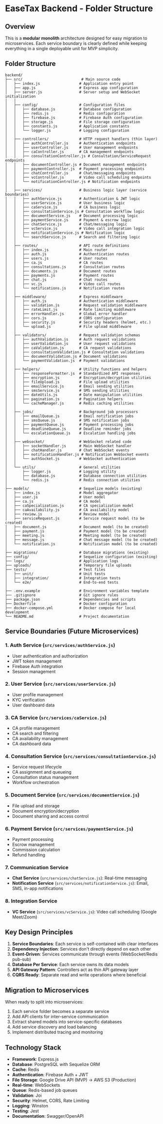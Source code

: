 # EaseTax Backend - Folder Structure

## Overview
This is a **modular monolith** architecture designed for easy migration to microservices. Each service boundary is clearly defined while keeping everything in a single deployable unit for MVP simplicity.

## Folder Structure

```
backend/
├── src/                           # Main source code
│   ├── index.js                  # Application entry point
│   ├── app.js                    # Express app configuration
│   ├── server.js                 # Server setup and WebSocket initialization
│   │
│   ├── config/                   # Configuration files
│   │   ├── database.js           # Database configuration
│   │   ├── redis.js              # Redis configuration
│   │   ├── firebase.js           # Firebase Auth configuration
│   │   ├── storage.js            # File storage configuration
│   │   ├── constants.js          # Application constants
│   │   └── logger.js             # Logging configuration
│   │
│   ├── controllers/              # HTTP request handlers (thin layer)
│   │   ├── authController.js     # Authentication endpoints
│   │   ├── userController.js     # User management endpoints
│   │   ├── caController.js       # CA management endpoints
│   │   ├── consultationController.js # Consultation/ServiceRequest endpoints
│   │   ├── documentController.js # Document management endpoints
│   │   ├── paymentController.js  # Payment processing endpoints
│   │   ├── chatController.js     # Chat/messaging endpoints
│   │   ├── vcController.js       # Video call scheduling endpoints
│   │   └── notificationController.js # Notification endpoints
│   │
│   ├── services/                 # Business logic layer (service boundaries)
│   │   ├── authService.js        # Authentication & JWT logic
│   │   ├── userService.js        # User business logic
│   │   ├── caService.js          # CA business logic
│   │   ├── consultationService.js # Consultation workflow logic
│   │   ├── documentService.js    # Document processing logic
│   │   ├── paymentService.js     # Payment & escrow logic
│   │   ├── chatService.js        # Chat/messaging logic
│   │   ├── vcService.js          # Video call integration logic
│   │   ├── notificationService.js # Notification logic
│   │   └── searchService.js      # Search and filtering logic
│   │
│   ├── routes/                   # API route definitions
│   │   ├── index.js              # Main router
│   │   ├── auth.js               # Authentication routes
│   │   ├── users.js              # User routes
│   │   ├── ca.js                 # CA routes
│   │   ├── consultations.js      # Consultation routes
│   │   ├── documents.js          # Document routes
│   │   ├── payments.js           # Payment routes
│   │   ├── chat.js               # Chat routes
│   │   ├── vc.js                 # Video call routes
│   │   └── notifications.js      # Notification routes
│   │
│   ├── middleware/               # Express middleware
│   │   ├── auth.js               # Authentication middleware
│   │   ├── validation.js         # Request validation middleware
│   │   ├── rateLimit.js          # Rate limiting middleware
│   │   ├── errorHandler.js       # Global error handler
│   │   ├── cors.js               # CORS configuration
│   │   ├── security.js           # Security headers (helmet, etc.)
│   │   └── upload.js             # File upload middleware
│   │
│   ├── validators/               # Request validation schemas
│   │   ├── authValidation.js     # Auth request validations
│   │   ├── userValidation.js     # User request validations
│   │   ├── caValidation.js       # CA request validations
│   │   ├── consultationValidation.js # Consultation validations
│   │   ├── documentValidation.js # Document validations
│   │   └── paymentValidation.js  # Payment validations
│   │
│   ├── helpers/                  # Utility functions and helpers
│   │   ├── responseFormatter.js  # Standardized API responses
│   │   ├── encryption.js         # Encryption/decryption utilities
│   │   ├── fileUpload.js         # File upload utilities
│   │   ├── emailService.js       # Email sending utilities
│   │   ├── smsService.js         # SMS sending utilities
│   │   ├── dateUtils.js          # Date manipulation utilities
│   │   ├── pagination.js         # Pagination helpers
│   │   └── cacheManager.js       # Redis caching utilities
│   │
│   ├── jobs/                     # Background job processors
│   │   ├── emailQueue.js         # Email notification jobs
│   │   ├── smsQueue.js           # SMS notification jobs
│   │   ├── paymentQueue.js       # Payment processing jobs
│   │   ├── deadlineQueue.js      # Deadline reminder jobs
│   │   └── escalationQueue.js    # Escalation handling jobs
│   │
│   ├── websocket/                # WebSocket related code
│   │   ├── socketHandler.js      # Main WebSocket handler
│   │   ├── chatHandler.js        # Chat WebSocket events
│   │   ├── notificationHandler.js # Notification WebSocket events
│   │   └── authSocket.js         # WebSocket authentication
│   │
│   └── utils/                    # General utilities
│       ├── logger.js             # Logging utility
│       ├── database.js           # Database connection utilities
│       └── redis.js              # Redis connection utilities
│
├── models/                       # Sequelize models (existing)
│   ├── index.js                  # Model aggregator
│   ├── user.js                   # User model
│   ├── ca.js                     # CA model
│   ├── caSpecialization.js       # CA specialization model
│   ├── caAvailability.js         # CA availability model
│   ├── review.js                 # Review model
│   ├── serviceRequest.js         # Service request model (to be created)
│   ├── document.js               # Document model (to be created)
│   ├── payment.js                # Payment model (to be created)
│   ├── meeting.js                # Meeting model (to be created)
│   ├── message.js                # Chat message model (to be created)
│   └── notification.js           # Notification model (to be created)
│
├── migrations/                   # Database migrations (existing)
├── config/                       # Sequelize configuration (existing)
├── logs/                         # Application logs
├── uploads/                      # Temporary file uploads
├── tests/                        # Test files
│   ├── unit/                     # Unit tests
│   ├── integration/              # Integration tests
│   └── e2e/                      # End-to-end tests
│
├── .env.example                  # Environment variables template
├── .gitignore                    # Git ignore rules
├── package.json                  # Dependencies and scripts
├── Dockerfile                    # Docker configuration
├── docker-compose.yml            # Docker compose for local development
└── README.md                     # Project documentation
```

## Service Boundaries (Future Microservices)

### 1. Auth Service (`src/services/authService.js`)
- User authentication and authorization
- JWT token management
- Firebase Auth integration
- Session management

### 2. User Service (`src/services/userService.js`)
- User profile management
- KYC verification
- User dashboard data

### 3. CA Service (`src/services/caService.js`)
- CA profile management
- CA search and filtering
- CA availability management
- CA dashboard data

### 4. Consultation Service (`src/services/consultationService.js`)
- Service request lifecycle
- CA assignment and queueing
- Consultation status management
- Workflow orchestration

### 5. Document Service (`src/services/documentService.js`)
- File upload and storage
- Document encryption/decryption
- Document sharing and access control

### 6. Payment Service (`src/services/paymentService.js`)
- Payment processing
- Escrow management
- Commission calculation
- Refund handling

### 7. Communication Service
- **Chat Service** (`src/services/chatService.js`): Real-time messaging
- **Notification Service** (`src/services/notificationService.js`): Email, SMS, in-app notifications

### 8. Integration Service
- **VC Service** (`src/services/vcService.js`): Video call scheduling (Google Meet/Zoom)

## Key Design Principles

1. **Service Boundaries**: Each service is self-contained with clear interfaces
2. **Dependency Injection**: Services don't directly depend on each other
3. **Event-Driven**: Services communicate through events (WebSocket/Redis pub-sub)
4. **Database Per Service**: Each service owns its data models
5. **API Gateway Pattern**: Controllers act as thin API gateway layer
6. **CQRS Ready**: Separate read and write operations where beneficial

## Migration to Microservices

When ready to split into microservices:
1. Each service folder becomes a separate service
2. Add API clients for inter-service communication
3. Extract shared models into service-specific databases
4. Add service discovery and load balancing
5. Implement distributed tracing and monitoring

## Technology Stack

- **Framework**: Express.js
- **Database**: PostgreSQL with Sequelize ORM
- **Cache**: Redis
- **Authentication**: Firebase Auth + JWT
- **File Storage**: Google Drive API (MVP) → AWS S3 (Production)
- **Real-time**: WebSockets
- **Queue**: Redis-based job queues
- **Validation**: Joi
- **Security**: Helmet, CORS, Rate Limiting
- **Logging**: Winston
- **Testing**: Jest
- **Documentation**: Swagger/OpenAPI